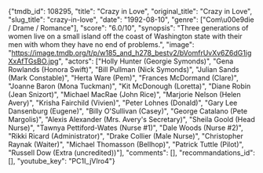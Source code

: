 {"tmdb_id": 108295, "title": "Crazy in Love", "original_title": "Crazy in Love", "slug_title": "crazy-in-love", "date": "1992-08-10", "genre": ["Com\u00e9die / Drame / Romance"], "score": "6.0/10", "synopsis": "Three generations of women live on a small island off the coast of Washington state with their men with whom they have no end of problems.", "image": "https://image.tmdb.org/t/p/w185_and_h278_bestv2/bVomfrUvXv6Z6dG1igXxAfTGsBO.jpg", "actors": ["Holly Hunter (Georgie Symonds)", "Gena Rowlands (Honora Swift)", "Bill Pullman (Nick Symonds)", "Julian Sands (Mark Constable)", "Herta Ware (Pem)", "Frances McDormand (Clare)", "Joanne Baron (Mona Tuckman)", "Kit McDonough (Loretta)", "Diane Robin (Jean Snizort)", "Michael MacRae (John Rice)", "Marjorie Nelson (Helen Avery)", "Krisha Fairchild (Vivien)", "Peter Lohnes (Donald)", "Gary Lee Dansenburg (Eugene)", "Billy O'Sullivan (Casey)", "George Catalano (Pete Margolis)", "Alexis Alexander (Mrs. Avery's Secretary)", "Sheila Goold (Head Nurse)", "Tawnya Pettiford-Wates (Nurse #1)", "Dale Woods (Nurse #2)", "Rikki Ricard (Administrator)", "Drake Collier (Male Nurse)", "Christopher Raynak (Waiter)", "Michael Thomasson (Bellhop)", "Patrick Tuttle (Pilot)", "Russell Dow (Extra (uncredited))"], "comments": [], "recommandations_id": [], "youtube_key": "PC1I_jVIro4"}